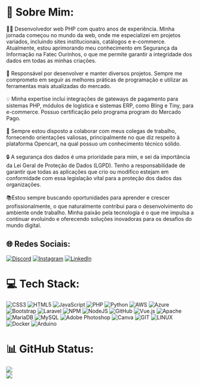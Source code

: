 # 💫 Sobre Mim:
👨‍💻 Desenvolvedor web PHP com quatro anos de experiência. Minha jornada começou no mundo da web, onde me especializei em projetos variados, incluindo sites institucionais, catálogos e e-commerce. Atualmente, estou aprimorando meu conhecimento em Segurança da Informação na Fatec Ourinhos, o que me permite garantir a integridade dos dados em todas as minhas criações.<br><br>💼 Responsável por desenvolver e manter diversos projetos. Sempre me comprometo em seguir as melhores práticas de programação e utilizar as ferramentas mais atualizadas do mercado. <br><br>💡 Minha expertise inclui integrações de gateways de pagamento para sistemas PHP, módulos de logística e sistemas ERP, como Bling e Tiny, para e-commerce. Possuo certificação pelo programa <dev>program do Mercado Pago.<br><br>🤝 Sempre estou disposto a colaborar com meus colegas de trabalho, fornecendo orientações valiosas, principalmente no que diz respeito à plataforma Opencart, na qual possuo um conhecimento técnico sólido.<br><br>🔒 A segurança dos dados é uma prioridade para mim, e sei da importância da Lei Geral de Proteção de Dados (LGPD). Tenho a responsabilidade de garantir que todas as aplicações que crio ou modifico estejam em conformidade com essa legislação vital para a proteção dos dados das organizações.<br><br>📚Estou sempre buscando oportunidades para aprender e crescer profissionalmente, o que naturalmente contribui para o desenvolvimento do ambiente onde trabalho. Minha paixão pela tecnologia é o que me impulsa a continuar evoluindo e oferecendo soluções inovadoras para os desafios do mundo digital.


## 🌐 Redes Sociais:
[![Discord](https://img.shields.io/badge/Discord-%237289DA.svg?logo=discord&logoColor=white)](https://discord.gg/JmquuYqjHj) [![Instagram](https://img.shields.io/badge/Instagram-%23E4405F.svg?logo=Instagram&logoColor=white)](https://instagram.com/gustavo.biaggi) [![LinkedIn](https://img.shields.io/badge/LinkedIn-%230077B5.svg?logo=linkedin&logoColor=white)](https://linkedin.com/in/gustavo-biaggi) 

# 💻 Tech Stack:
![CSS3](https://img.shields.io/badge/css3-%231572B6.svg?style=for-the-badge&logo=css3&logoColor=white) ![HTML5](https://img.shields.io/badge/html5-%23E34F26.svg?style=for-the-badge&logo=html5&logoColor=white) ![JavaScript](https://img.shields.io/badge/javascript-%23323330.svg?style=for-the-badge&logo=javascript&logoColor=%23F7DF1E) ![PHP](https://img.shields.io/badge/php-%23777BB4.svg?style=for-the-badge&logo=php&logoColor=white) ![Python](https://img.shields.io/badge/python-3670A0?style=for-the-badge&logo=python&logoColor=ffdd54) ![AWS](https://img.shields.io/badge/AWS-%23FF9900.svg?style=for-the-badge&logo=amazon-aws&logoColor=white) ![Azure](https://img.shields.io/badge/azure-%230072C6.svg?style=for-the-badge&logo=azure-devops&logoColor=white) ![Bootstrap](https://img.shields.io/badge/bootstrap-%23563D7C.svg?style=for-the-badge&logo=bootstrap&logoColor=white) ![Laravel](https://img.shields.io/badge/laravel-%23FF2D20.svg?style=for-the-badge&logo=laravel&logoColor=white) ![NPM](https://img.shields.io/badge/NPM-%23000000.svg?style=for-the-badge&logo=npm&logoColor=white) ![NodeJS](https://img.shields.io/badge/node.js-6DA55F?style=for-the-badge&logo=node.js&logoColor=white) ![GitHub](https://img.shields.io/badge/GitHub-%23121011.svg?style=for-the-badge&logo=github&logoColor=white) ![Vue.js](https://img.shields.io/badge/vuejs-%2335495e.svg?style=for-the-badge&logo=vuedotjs&logoColor=%234FC08D) ![Apache](https://img.shields.io/badge/apache-%23D42029.svg?style=for-the-badge&logo=apache&logoColor=white) ![MariaDB](https://img.shields.io/badge/MariaDB-003545?style=for-the-badge&logo=mariadb&logoColor=white) ![MySQL](https://img.shields.io/badge/mysql-%2300f.svg?style=for-the-badge&logo=mysql&logoColor=white) ![Adobe Photoshop](https://img.shields.io/badge/adobephotoshop-%2331A8FF.svg?style=for-the-badge&logo=adobephotoshop&logoColor=white) ![Canva](https://img.shields.io/badge/Canva-%2300C4CC.svg?style=for-the-badge&logo=Canva&logoColor=white) ![GIT](https://img.shields.io/badge/Git-fc6d26?style=for-the-badge&logo=git&logoColor=white) ![LINUX](https://img.shields.io/badge/Linux-FCC624?style=for-the-badge&logo=linux&logoColor=black) ![Docker](https://img.shields.io/badge/docker-%230db7ed.svg?style=for-the-badge&logo=docker&logoColor=white) ![Arduino](https://img.shields.io/badge/-Arduino-00979D?style=for-the-badge&logo=Arduino&logoColor=white)
# 📊 GitHub Status:
![](https://github-readme-stats.vercel.app/api?username=biaggi29&theme=radical&hide_border=false&include_all_commits=false&count_private=true)<br/>
![](https://github-readme-streak-stats.herokuapp.com/?user=biaggi29&theme=radical&hide_border=false)
